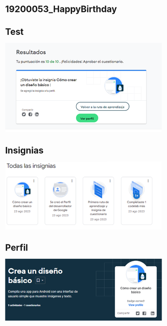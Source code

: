 # 19200053_HappyBirthday

# Test
![Test](https://github.com/Manuel486/19200053_HappyBirthday/blob/main/imagenes/Test.PNG?raw=true)

# Insignias 
![Insignias](https://github.com/Manuel486/19200053_HappyBirthday/blob/main/imagenes/insignias.PNG?raw=true)

# Perfil 
![Perfil](https://github.com/Manuel486/19200053_HappyBirthday/blob/main/imagenes/perfil.PNG?raw=true)



